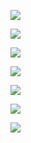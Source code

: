 ![](https://user-images.githubusercontent.com/26511983/70856748-f959b900-1ea7-11ea-92d5-458ca6d2110e.png)

![](https://user-images.githubusercontent.com/26511983/70857373-9b7e9e80-1eb2-11ea-997d-282ee39be464.png)

![](https://user-images.githubusercontent.com/26511983/70857396-0cbe5180-1eb3-11ea-8401-91ad02c63953.png)

![](https://user-images.githubusercontent.com/26511983/70857413-4db66600-1eb3-11ea-9cf1-31f4cbfa0bb3.png)

![](https://user-images.githubusercontent.com/26511983/70857421-6292f980-1eb3-11ea-98cb-91f295c3a2b6.png)

![](https://user-images.githubusercontent.com/26511983/70857434-7f2f3180-1eb3-11ea-846d-e3fe223d5cbd.png)

![](https://user-images.githubusercontent.com/26511983/70857465-71c67700-1eb4-11ea-9d97-6cc4a5bb8065.png)

